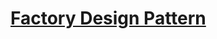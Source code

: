 # [Factory Design Pattern]([https://github.com/Priyanka-droid/DesignPatternAndImplementation/blob/FactoryDesignPattern/README.md](https://github.com/Priyanka-droid/DesignPatternAndImplementation/blob/FactoryDesignPattern/FactoryDesignPattern/README.md))

